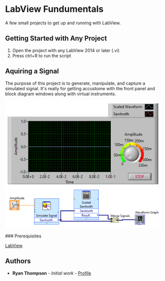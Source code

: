 # LabView Fundumentals

A few small projects to get up and running with LabView.

## Getting Started with Any Project
1. Open the project with any LabView 2014 or later (.vi)
2. Press ctrl+R to run the script

## Aquiring a Signal
The purpose of this project is to generate, manipulate, and capture a simulated signal. It's really for getting accustome with the front panel and block diagram windows along with virtual instruments.

<p align="center">
    <img src=images/Aquiring%20a%20Signal%20FP.png>  
    <img src=images/Aquiring%20a%20Signal%20BD.png>
</p>
### Prerequisites

[LabView](https://www.ni.com/en-us/shop/labview/select-edition/labview-community-edition.html)  

## Authors

* **Ryan Thompson** - *Initial work* - [Profile](https://github.com/rthomp10)


